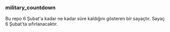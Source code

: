### military_countdown

Bu repo 6 Şubat'a kadar ne kadar süre kaldığını gösteren bir sayaçtır. Sayaç 6 Şubat'ta sıfırlanacaktır. 
